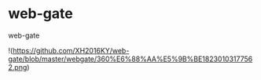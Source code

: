 # web-gate
web-gate

!(https://github.com/XH2016KY/web-gate/blob/master/webgate/360%E6%88%AA%E5%9B%BE18230103177562.png)

